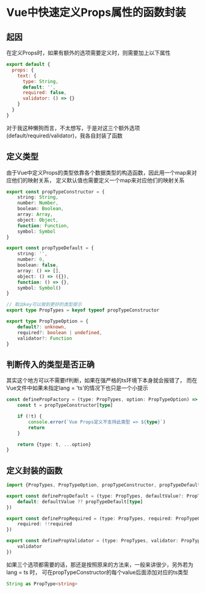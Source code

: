 # Vue中快速定义Props属性的函数封装

## 起因

在定义Props时，如果有额外的选项需要定义时，则需要加上以下属性

```javascript
export default {
  props: {
    text: {
      type: String,
      default: '',
      required: false, 
      validator: () => {} 
    }
  }
}
```

对于我这种懒狗而言，不太想写，于是对这三个额外选项(default/required/validator)，我各自封装了函数

## 定义类型

由于Vue中定义Props的类型依靠各个数据类型的构造函数，因此用一个map来对应他们的映射关系，
定义默认值也需要定义一个map来对应他们的映射关系

```typescript
export const propTypeConstructor = {
    string: String,
    number: Number,
    boolean: Boolean,
    array: Array,
    object: Object,
    function: Function,
    symbol: Symbol
}

export const propTypeDefault = {
    string: '',
    number: 0,
    boolean: false,
    array: () => [],
    object: () => ({}),
    function: () => {},
    symbol: Symbol()
}

// 取出key可以做到更好的类型提示
export type PropTypes = keyof typeof propTypeConstructor

export type PropTypeOption = {
    default?: unknown,
    required?: boolean | undefined,
    validator?: Function
}
```

## 判断传入的类型是否正确

其实这个地方可以不需要if判断，如果在强严格的ts环境下本身就会报错了，
而在Vue文件中如果未指定lang = 'ts'的情况下也只是一个小提示

```typescript
const definePropFactory = (type: PropTypes, option: PropTypeOption) => {
    const t = propTypeConstructor[type]

    if (!t) {
        console.error(`Vue Props定义不支持此类型 => ${type}`)
        return
    }

    return {type: t, ...option}
}
```

## 定义封装的函数

```typescript
import {PropTypes, PropTypeOption, propTypeConstructor, propTypeDefault} from './config'

export const definePropDefault = (type: PropTypes, defaultValue?: PropTypeOption['default']) => definePropFactory(type, {
    default: defaultValue ?? propTypeDefault[type]
})

export const definePropRequired = (type: PropTypes, required: PropTypeOption['required']) => definePropFactory(type, {
    required: !!required
})

export const definePropValidator = (type: PropTypes, validator: PropTypeOption['validator']) => definePropFactory(type, {
    validator
})
```

如果三个选项都需要的话，那还是按照原来的方法来，一般来讲很少，另外若为lang = ts 时，
可在propTypeConstructor的每个value后面添加对应的ts类型 

```typescript
String as PropType<string>
```